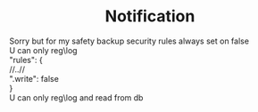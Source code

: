 <h1 align="center">Notification</h2>
Sorry but for my safety backup security rules always set on false <br>
U can only reg\log  <br>
"rules": {  <br>
    //..// <br>
    ".write": false <br>
  } <br>
  U can only reg\log and read from db